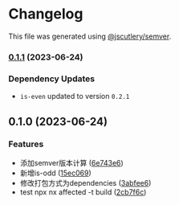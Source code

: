 # Changelog

This file was generated using [@jscutlery/semver](https://github.com/jscutlery/semver).

### [0.1.1](https://github.com/lijie33402/nx-demo/compare/is-odd-0.1.0...is-odd-0.1.1) (2023-06-24)

### Dependency Updates

* `is-even` updated to version `0.2.1`
## 0.1.0 (2023-06-24)


### Features

* 添加semver版本计算 ([6e743e6](https://github.com/lijie33402/nx-demo/commit/6e743e674dca4311d7afa48a2aeff6e98d382f2e))
* 新增is-odd ([15ec069](https://github.com/lijie33402/nx-demo/commit/15ec069d703b723060229776e2582ed2b44129a1))
* 修改打包方式为dependencies ([3abfee6](https://github.com/lijie33402/nx-demo/commit/3abfee68a5a656958c1e1b0059c51c6d82180929))
* test npx nx affected -t build ([2cb7f6c](https://github.com/lijie33402/nx-demo/commit/2cb7f6cf832d6e635c0afb8f330a5532917f5a9f))
